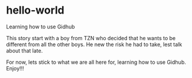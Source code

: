 # hello-world
Learning how to use Gidhub

This story start with a boy from TZN who decided that he wants to be different from all the other boys.
He new the risk he had to take, lest talk about that late.

For now, lets stick to what we are all here for, learning how to use Gidhub.
Enjoy!!!
